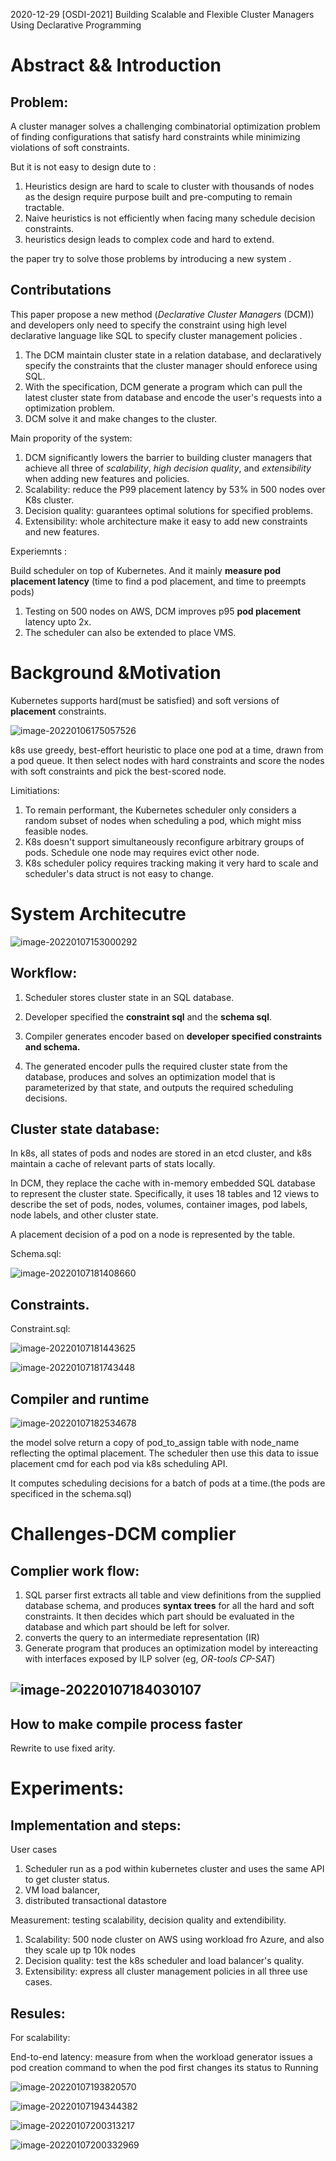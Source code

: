 2020-12-29 [OSDI-2021] Building Scalable and Flexible Cluster Managers Using Declarative Programming

# Abstract && Introduction

## Problem: 

A cluster manager solves a challenging combinatorial optimization problem of finding configurations that satisfy hard constraints while minimizing violations of soft constraints.

But it is not easy to design dute to :

1. Heuristics design are hard to scale to cluster with thousands of nodes as the design require purpose built and pre-computing to remain tractable.
2. Naive heuristics is not efficiently when facing many schedule decision constraints. 
3. heuristics design leads to complex code and hard to extend.

the paper try to solve those problems by introducing a new system .

## Contributations

This paper propose a new method (*Declarative Cluster Managers* (DCM)) and developers only need to specify the constraint using high level declarative language like SQL to specify cluster management policies .

1. The DCM maintain cluster state in a relation database, and declaratively specify the constraints that the cluster manager should enforece using SQL.
2. With the specification, DCM generate a program which can pull the latest cluster state from database and encode the user's requests into a optimization problem.
3. DCM solve it and make changes to the cluster. 

Main propority of the system:

1. DCM significantly lowers the barrier to building cluster managers that achieve all three of *scalability*, *high decision quality*, and *extensibility* when adding new features and policies.
2. Scalability: reduce the P99 placement latency by 53% in 500 nodes over K8s cluster.
3. Decision quality: guarantees optimal solutions for specified problems. 
4. Extensibility:  whole architecture make it easy to add new constraints and new features. 

Experiemnts :

Build scheduler on top of Kubernetes.  And it mainly **measure pod placement latency** (time to find a pod placement, and time to preempts pods)

1. Testing on 500 nodes on AWS, DCM improves p95 **pod placement** latency upto 2x. 
2. The scheduler can also be extended to place VMS.

# Background &Motivation

Kubernetes supports hard(must be satisfied) and soft versions of **placement** constraints. 

![image-20220106175057526](imgs/image-20220106175057526.png)

k8s use greedy, best-effort heuristic to place one pod at a time, drawn from a pod queue.  It then select nodes with hard constraints and score the nodes with soft constraints and pick the best-scored node.

Limitiations:

1. To remain performant, the Kubernetes scheduler only considers a random subset of nodes when scheduling a pod, which might miss feasible nodes.
2. K8s doesn't support simultaneously reconfigure arbitrary groups of pods. Schedule one node may requires evict other node. 
3. K8s scheduler policy requires tracking making it very hard to scale and scheduler's data struct is not easy to change. 

# System Architecutre

![image-20220107153000292](imgs/image-20220107153000292.png)

## Workflow:

1. Scheduler stores cluster state in an SQL database.

2. Developer specified the **constraint sql** and the **schema sql**.

3. Compiler generates encoder based on **developer specified constraints and schema.**

4. The generated encoder pulls the required cluster state from the database, produces and solves an optimization model that is parameterized by that state, and outputs the required scheduling decisions.

   

## Cluster state database:

In k8s, all states of pods and nodes are stored in an etcd cluster, and k8s maintain a cache of relevant parts of stats locally. 

In DCM, they replace the cache with in-memory embedded SQL database to represent the cluster state. Specifically,  it uses 18 tables and 12 views to describe the set of pods, nodes, volumes, container images, pod labels, node labels, and other cluster state.

A placement decision of a pod on a node is represented by the table.

Schema.sql:

![image-20220107181408660](imgs/image-20220107181408660.png)

## Constraints.

Constraint.sql:

![image-20220107181443625](imgs/image-20220107181443625.png)

![image-20220107181743448](imgs/image-20220107181743448.png)

## Compiler and runtime

![image-20220107182534678](imgs/image-20220107182534678.png)

the model solve return a copy of pod_to_assign table with node_name reflecting the optimal placement. The scheduler then use this data to issue placement cmd for each pod via k8s scheduling API. 

It computes scheduling decisions for a batch of pods at a time.(the pods are specificed in the schema.sql)

# Challenges-DCM complier

## Complier work flow:

1. SQL parser first extracts all table and view definitions from the supplied database schema, and produces **syntax trees** for all the hard and soft constraints. It then decides which part should be evaluated in the database and which part should be left for solver. 
2. converts the query to an intermediate representation (IR)
3. Generate program that produces an optimization model by intereacting with interfaces exposed by ILP solver (eg, *OR-tools CP-SAT*)

## ![image-20220107184030107](imgs/image-20220107184030107.png)

## How to make compile process faster

Rewrite to use fixed arity.

# Experiments:

## Implementation and steps:

User cases

1. Scheduler run as a pod within kubernetes cluster and uses the same API to get cluster status.
2. VM load balancer,
3. distributed transactional datastore 

Measurement: testing scalability, decision quality and extendibility. 

1. Scalability: 500 node cluster on AWS using workload fro Azure, and also they scale up tp 10k nodes 
2. Decision quality: test the k8s scheduler and load balancer's quality. 
3. Extensibility: express all cluster management policies in all three use cases. 

## Resules:

For scalability:

End-to-end latency: measure from when the workload generator issues a pod creation command to when the pod first changes its status to Running

![image-20220107193820570](imgs/image-20220107193820570.png)



![image-20220107194344382](imgs/image-20220107194344382.png)

![image-20220107200313217](imgs/image-20220107200313217.png)

![image-20220107200332969](imgs/image-20220107200332969.png)

